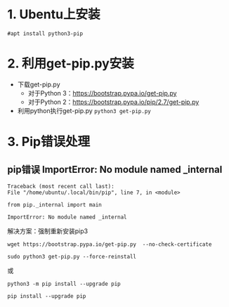 # 1. Ubentu上安装
`#apt install python3-pip`

# 2. 利用get-pip.py安装
* 下载get-pip.py
  * 对于Python 3：https://bootstrap.pypa.io/get-pip.py
  * 对于Python 2：https://bootstrap.pypa.io/pip/2.7/get-pip.py
* 利用python执行get-pip.py
`python3 get-pip.py`

# 3. Pip错误处理

## pip错误 ImportError: No module named _internal
```
Traceback (most recent call last):
File "/home/ubuntu/.local/bin/pip", line 7, in <module>
     
from pip._internal import main
     
ImportError: No module named _internal
```
 
解决方案：强制重新安装pip3
```
wget https://bootstrap.pypa.io/get-pip.py  --no-check-certificate
     
sudo python3 get-pip.py --force-reinstall
```
或
```
python3 -m pip install --upgrade pip

pip install --upgrade pip
```
